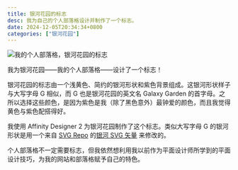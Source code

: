 ```yaml
---
title: 银河花园的标志
desc: 我为自己的个人部落格设计并制作了一个标志。
date: 2024-12-05T20:34:34+0800
categories: ["银河花园"]
---
```

![我的个人部落格，银河花园的标志](/assets/galaxygarden/galaxy-garden-logo.webp)

我为银河花园——我的个人部落格——设计了一个标志！

银河花园的标志由一个浅黄色、简约的银河形状和紫色背景组成。这银河形状样子与大写字母 G 相似，而 G 也是银河花园的英文名 Galaxy Garden 的首字母。之所以选择这些颜色，是因为紫色是我（除了黑色意外）最钟爱的颜色，而且我觉得黄色与紫色配搭得好。

我使用 Affinity Designer 2 为银河花园制作了这个标志。类似大写字母 G 的银河形状是用一个来自 [SVG Repo](https://www.svgrepo.com/) 的[银河 SVG 矢量](https://www.svgrepo.com/svg/54167/galaxy) 来修改的。

个人部落格不一定需要标志，但我依然想利用我以前作为平面设计师所学到的平面设计技巧，为我的网站和部落格赋予自己的特色。
